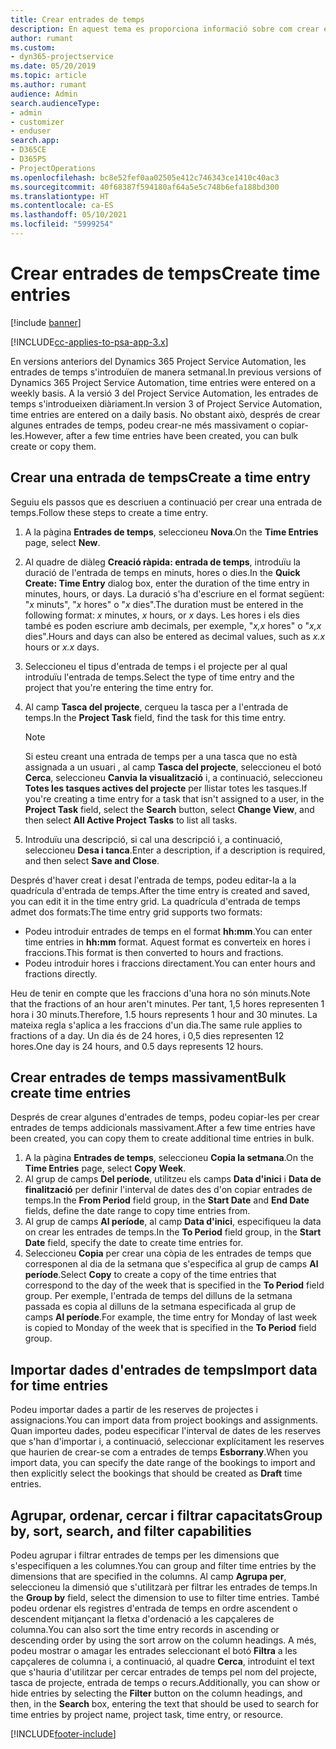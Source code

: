 ```yaml
---
title: Crear entrades de temps
description: En aquest tema es proporciona informació sobre com crear entrades de temps.
author: rumant
ms.custom:
- dyn365-projectservice
ms.date: 05/20/2019
ms.topic: article
ms.author: rumant
audience: Admin
search.audienceType:
- admin
- customizer
- enduser
search.app:
- D365CE
- D365PS
- ProjectOperations
ms.openlocfilehash: bc8e52fef0aa02505e412c746343ce1410c40ac3
ms.sourcegitcommit: 40f68387f594180af64a5e5c748b6efa188bd300
ms.translationtype: HT
ms.contentlocale: ca-ES
ms.lasthandoff: 05/10/2021
ms.locfileid: "5999254"
---
```

# <a name="create-time-entries"></a><span data-ttu-id="e69f4-103">Crear entrades de temps</span><span class="sxs-lookup"><span data-stu-id="e69f4-103">Create time entries</span></span>

[!include [banner](../includes/psa-now-project-operations.md)]

[!INCLUDE[cc-applies-to-psa-app-3.x](../includes/cc-applies-to-psa-app-3x.md)]

<span data-ttu-id="e69f4-104">En versions anteriors del Dynamics 365 Project Service Automation, les entrades de temps s'introduïen de manera setmanal.</span><span class="sxs-lookup"><span data-stu-id="e69f4-104">In previous versions of Dynamics 365 Project Service Automation, time entries were entered on a weekly basis.</span></span> <span data-ttu-id="e69f4-105">A la versió 3 del Project Service Automation, les entrades de temps s'introdueixen diàriament.</span><span class="sxs-lookup"><span data-stu-id="e69f4-105">In version 3 of Project Service Automation, time entries are entered on a daily basis.</span></span> <span data-ttu-id="e69f4-106">No obstant això, després de crear algunes entrades de temps, podeu crear-ne més massivament o copiar-les.</span><span class="sxs-lookup"><span data-stu-id="e69f4-106">However, after a few time entries have been created, you can bulk create or copy them.</span></span>

## <a name="create-a-time-entry"></a><span data-ttu-id="e69f4-107">Crear una entrada de temps</span><span class="sxs-lookup"><span data-stu-id="e69f4-107">Create a time entry</span></span>

<span data-ttu-id="e69f4-108">Seguiu els passos que es descriuen a continuació per crear una entrada de temps.</span><span class="sxs-lookup"><span data-stu-id="e69f4-108">Follow these steps to create a time entry.</span></span>

1. <span data-ttu-id="e69f4-109">A la pàgina **Entrades de temps**, seleccioneu **Nova**.</span><span class="sxs-lookup"><span data-stu-id="e69f4-109">On the **Time Entries** page, select **New**.</span></span>
2. <span data-ttu-id="e69f4-110">Al quadre de diàleg **Creació ràpida: entrada de temps**, introduïu la duració de l'entrada de temps en minuts, hores o dies.</span><span class="sxs-lookup"><span data-stu-id="e69f4-110">In the **Quick Create: Time Entry** dialog box, enter the duration of the time entry in minutes, hours, or days.</span></span> <span data-ttu-id="e69f4-111">La duració s'ha d'escriure en el format següent: "*x* minuts", "*x* hores" o "*x* dies".</span><span class="sxs-lookup"><span data-stu-id="e69f4-111">The duration must be entered in the following format: *x* minutes, *x* hours, or *x* days.</span></span> <span data-ttu-id="e69f4-112">Les hores i els dies també es poden escriure amb decimals, per exemple, "*x,x* hores" o "*x,x* dies".</span><span class="sxs-lookup"><span data-stu-id="e69f4-112">Hours and days can also be entered as decimal values, such as *x.x* hours or *x.x* days.</span></span>
3. <span data-ttu-id="e69f4-113">Seleccioneu el tipus d'entrada de temps i el projecte per al qual introduïu l'entrada de temps.</span><span class="sxs-lookup"><span data-stu-id="e69f4-113">Select the type of time entry and the project that you're entering the time entry for.</span></span>
4. <span data-ttu-id="e69f4-114">Al camp **Tasca del projecte**, cerqueu la tasca per a l'entrada de temps.</span><span class="sxs-lookup"><span data-stu-id="e69f4-114">In the **Project Task** field, find the task for this time entry.</span></span>

    > [!NOTE]
    > <span data-ttu-id="e69f4-115">Si esteu creant una entrada de temps per a una tasca que no està assignada a un usuari , al camp **Tasca del projecte**, seleccioneu el botó **Cerca**, seleccioneu **Canvia la visualització** i, a continuació, seleccioneu **Totes les tasques actives del projecte** per llistar totes les tasques.</span><span class="sxs-lookup"><span data-stu-id="e69f4-115">If you're creating a time entry for a task that isn't assigned to a user, in the **Project Task** field, select the **Search** button, select **Change View**, and then select **All Active Project Tasks** to list all tasks.</span></span>

5. <span data-ttu-id="e69f4-116">Introduïu una descripció, si cal una descripció i, a continuació, seleccioneu **Desa i tanca**.</span><span class="sxs-lookup"><span data-stu-id="e69f4-116">Enter a description, if a description is required, and then select **Save and Close**.</span></span>

<span data-ttu-id="e69f4-117">Després d'haver creat i desat l'entrada de temps, podeu editar-la a la quadrícula d'entrada de temps.</span><span class="sxs-lookup"><span data-stu-id="e69f4-117">After the time entry is created and saved, you can edit it in the time entry grid.</span></span> <span data-ttu-id="e69f4-118">La quadrícula d'entrada de temps admet dos formats:</span><span class="sxs-lookup"><span data-stu-id="e69f4-118">The time entry grid supports two formats:</span></span>

- <span data-ttu-id="e69f4-119">Podeu introduir entrades de temps en el format **hh:mm**.</span><span class="sxs-lookup"><span data-stu-id="e69f4-119">You can enter time entries in **hh:mm** format.</span></span> <span data-ttu-id="e69f4-120">Aquest format es converteix en hores i fraccions.</span><span class="sxs-lookup"><span data-stu-id="e69f4-120">This format is then converted to hours and fractions.</span></span>
- <span data-ttu-id="e69f4-121">Podeu introduir hores i fraccions directament.</span><span class="sxs-lookup"><span data-stu-id="e69f4-121">You can enter hours and fractions directly.</span></span>

<span data-ttu-id="e69f4-122">Heu de tenir en compte que les fraccions d'una hora no són minuts.</span><span class="sxs-lookup"><span data-stu-id="e69f4-122">Note that the fractions of an hour aren't minutes.</span></span> <span data-ttu-id="e69f4-123">Per tant, 1,5 hores representen 1 hora i 30 minuts.</span><span class="sxs-lookup"><span data-stu-id="e69f4-123">Therefore, 1.5 hours represents 1 hour and 30 minutes.</span></span> <span data-ttu-id="e69f4-124">La mateixa regla s'aplica a les fraccions d'un dia.</span><span class="sxs-lookup"><span data-stu-id="e69f4-124">The same rule applies to fractions of a day.</span></span> <span data-ttu-id="e69f4-125">Un dia és de 24 hores, i 0,5 dies representen 12 hores.</span><span class="sxs-lookup"><span data-stu-id="e69f4-125">One day is 24 hours, and 0.5 days represents 12 hours.</span></span>

## <a name="bulk-create-time-entries"></a><span data-ttu-id="e69f4-126">Crear entrades de temps massivament</span><span class="sxs-lookup"><span data-stu-id="e69f4-126">Bulk create time entries</span></span>

<span data-ttu-id="e69f4-127">Després de crear algunes d'entrades de temps, podeu copiar-les per crear entrades de temps addicionals massivament.</span><span class="sxs-lookup"><span data-stu-id="e69f4-127">After a few time entries have been created, you can copy them to create additional time entries in bulk.</span></span>

1. <span data-ttu-id="e69f4-128">A la pàgina **Entrades de temps**, seleccioneu **Copia la setmana**.</span><span class="sxs-lookup"><span data-stu-id="e69f4-128">On the **Time Entries** page, select **Copy Week**.</span></span>
2. <span data-ttu-id="e69f4-129">Al grup de camps **Del període**, utilitzeu els camps **Data d'inici** i **Data de finalització** per definir l'interval de dates des d'on copiar entrades de temps.</span><span class="sxs-lookup"><span data-stu-id="e69f4-129">In the **From Period** field group, in the **Start Date** and **End Date** fields, define the date range to copy time entries from.</span></span>
3. <span data-ttu-id="e69f4-130">Al grup de camps **Al període**, al camp **Data d'inici**, especifiqueu la data on crear les entrades de temps.</span><span class="sxs-lookup"><span data-stu-id="e69f4-130">In the **To Period** field group, in the **Start Date** field, specify the date to create time entries for.</span></span>
4. <span data-ttu-id="e69f4-131">Seleccioneu **Copia** per crear una còpia de les entrades de temps que corresponen al dia de la setmana que s'especifica al grup de camps **Al període**.</span><span class="sxs-lookup"><span data-stu-id="e69f4-131">Select **Copy** to create a copy of the time entries that correspond to the day of the week that is specified in the **To Period** field group.</span></span> <span data-ttu-id="e69f4-132">Per exemple, l'entrada de temps del dilluns de la setmana passada es copia al dilluns de la setmana especificada al grup de camps **Al període**.</span><span class="sxs-lookup"><span data-stu-id="e69f4-132">For example, the time entry for Monday of last week is copied to Monday of the week that is specified in the **To Period** field group.</span></span>

## <a name="import-data-for-time-entries"></a><span data-ttu-id="e69f4-133">Importar dades d'entrades de temps</span><span class="sxs-lookup"><span data-stu-id="e69f4-133">Import data for time entries</span></span>

<span data-ttu-id="e69f4-134">Podeu importar dades a partir de les reserves de projectes i assignacions.</span><span class="sxs-lookup"><span data-stu-id="e69f4-134">You can import data from project bookings and assignments.</span></span> <span data-ttu-id="e69f4-135">Quan importeu dades, podeu especificar l'interval de dates de les reserves que s'han d'importar i, a continuació, seleccionar explícitament les reserves que haurien de crear-se com a entrades de temps **Esborrany**.</span><span class="sxs-lookup"><span data-stu-id="e69f4-135">When you import data, you can specify the date range of the bookings to import and then explicitly select the bookings that should be created as **Draft** time entries.</span></span>

## <a name="group-by-sort-search-and-filter-capabilities"></a><span data-ttu-id="e69f4-136">Agrupar, ordenar, cercar i filtrar capacitats</span><span class="sxs-lookup"><span data-stu-id="e69f4-136">Group by, sort, search, and filter capabilities</span></span>

<span data-ttu-id="e69f4-137">Podeu agrupar i filtrar entrades de temps per les dimensions que s'especifiquen a les columnes.</span><span class="sxs-lookup"><span data-stu-id="e69f4-137">You can group and filter time entries by the dimensions that are specified in the columns.</span></span> <span data-ttu-id="e69f4-138">Al camp **Agrupa per**, seleccioneu la dimensió que s'utilitzarà per filtrar les entrades de temps.</span><span class="sxs-lookup"><span data-stu-id="e69f4-138">In the **Group by** field, select the dimension to use to filter time entries.</span></span> <span data-ttu-id="e69f4-139">També podeu ordenar els registres d'entrada de temps en ordre ascendent o descendent mitjançant la fletxa d'ordenació a les capçaleres de columna.</span><span class="sxs-lookup"><span data-stu-id="e69f4-139">You can also sort the time entry records in ascending or descending order by using the sort arrow on the column headings.</span></span> <span data-ttu-id="e69f4-140">A més, podeu mostrar o amagar les entrades seleccionant el botó **Filtra** a les capçaleres de columna i, a continuació, al quadre **Cerca**, introduint el text que s'hauria d'utilitzar per cercar entrades de temps pel nom del projecte, tasca de projecte, entrada de temps o recurs.</span><span class="sxs-lookup"><span data-stu-id="e69f4-140">Additionally, you can show or hide entries by selecting the **Filter** button on the column headings, and then, in the **Search** box, entering the text that should be used to search for time entries by project name, project task, time entry, or resource.</span></span>


[!INCLUDE[footer-include](../includes/footer-banner.md)]